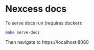 # Nexcess docs

To serve docs run (requires docker):

```bash
make serve-docs
```

Then navigate to https://localhost:8080